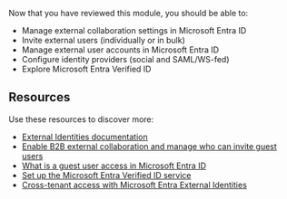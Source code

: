 Now that you have reviewed this module, you should be able to:

 -  Manage external collaboration settings in Microsoft Entra ID
 -  Invite external users (individually or in bulk)
 -  Manage external user accounts in Microsoft Entra ID
 -  Configure identity providers (social and SAML/WS-fed)
 -  Explore Microsoft Entra Verified ID

## Resources

Use these resources to discover more:

 -  [External Identities documentation](/entra/external-id/)
 -  [Enable B2B external collaboration and manage who can invite guest users](/entra/external-id/external-collaboration-settings-configure)
 -  [What is a guest user access in Microsoft Entra ID](/entra/external-id/user-properties)
 -  [Set up the Microsoft Entra Verified ID service](/entra/verified-id/verifiable-credentials-configure-tenant)
 -  [Cross-tenant access with Microsoft Entra External Identities](/entra/architecture/external-identity-deployment-architectures)
